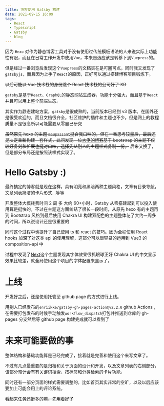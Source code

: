 ```yaml
---
title: 博客使用 Gatsby 构建
date: 2021-09-15 16:09
tags:
  - React
  - Typescript
  - Gatsby
  - blog
---
```


因为 `Hexo` 对作为静态博客工具对于没有使用过传统模板语法的人来说实际上功能性有限，而且在日常工作开发中使用`Vue`，本来首选应该是转移下到`Vuepress`的。

但是经过一番浏览后发现这个`Vuepress`的文档实在是可圈可点，同时我又发现了`gatsbyjs`，而且因为上手了`React`的原因，正好可以通过搭建博客项目锻炼下。

<!-- more -->

~~以后可能以 Vue 技术栈的身份跳个 React 技术栈的公司好了 XD~~

`gatsby`是基于`React`、`GraphQL`的静态网站生成器，功能十分强大，而且基于`React`并且可以用上整个前端生态。

其实作为静态建站方案，`gatsby`是很成熟的，当前版本已经到 v3 版本，在国外还是很受欢迎的，而且文档很齐全，社区维护的插件和主题也不少，但是网上的教程质量不是很高所以可能需要从零自己研究

~~虽然原先 hexo 的主题 `maupassant`挺合我口味的，但在一番思考较量后，最后还是决定重新构建一套样式，此间发现一位<a href="https://ddadaal.me/" target="_blank">大佬的博客</a>基于 bootstrap 的主题不仅较好复刻和扩展也挺对口味，选择先从别人的主题样式复制一份。~~ 后来又换了，但是部分布局还是按照该样式实现了。

# Hello Gatsby :)

最终搞定的博客就是现在这样，具有明亮和黑暗两种主题风格，文章有目录导航，文章列表简洁的卡片形式...等等

开发整体大概耗费时间 2 周 多 大约 60+小时，Gatsby 从零搭建起到可以投入使用算是挺快的，不过在主题这方面纠结了很长一段时间，从原先 hexo 有的主题再到 Bootstrap 风格到最后使用 Chakra UI 构建双配色的主题整体花了大约一周多的时间，所以说设计还是很重要的

同时这个过程中也提升了自己使用 ts 和 react 的技巧。因为全程使用 React hooks 加深了对这类 api 的使用理解，这部分可以很容易的运用到 Vue3 的 composition-api 中

过程中发现了[Next](https://github.com/next-theme)这个主题发现其字体效果很抓眼球正好 Chakra UI 的中文显示效果比较差，就全局使用这个项目的字体配置来显示了。

# 上线

开发好之后，还是使用托管至 github page 的方式进行上线。

用别人已经发布的`enriikke/gatsby-gh-pages-action@v2.2.0` github Actions ,在需要打包发布的时候手动触发`workflow_dispatch`打包并推送到仓库的 gh-pages 分支然后等 github page 构建完成就可以看到了

# 未来可能要做的事

整体结构和基础功能算是已经完成了，接着就是完善和使用这个来写文章了。

不过有几点最重要的是归档和关于页面的设计和开发，以及文章列表的右侧部分，该部分预计会有有关键词搜索，按标签和分类检索的卡片功能。

同时还有一部分页面的样式需要调整的，比如首页其实非常的空旷，以及以后应该要加上可能会用上的评论系统。

~~看起来任务还挺多的嘛，先用着好了~~
